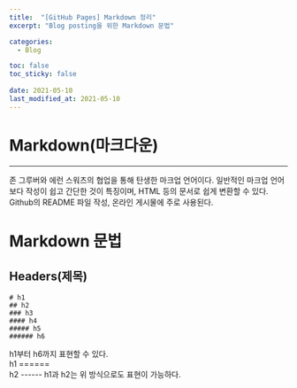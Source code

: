 ```yaml
---
title:  "[GitHub Pages] Markdown 정리"
excerpt: "Blog posting을 위한 Markdown 문법"

categories:
  - Blog

toc: false
toc_sticky: false
 
date: 2021-05-10
last_modified_at: 2021-05-10
---
```


Markdown(마크다운)
======  
---
존 그루버와 에런 스워츠의 협업을 통해 탄생한 마크업 언어이다. 일반적인 마크업 언어보다 작성이 쉽고 간단한 것이 특징이며, HTML 등의 문서로 쉽게 변환할 수 있다. Github의 README 파일 작성, 온라인 게시물에 주로 사용된다.

Markdown 문법
======  

Headers(제목)
------  
    # h1
    ## h2
    ### h3
    #### h4
    ##### h5
    ###### h6
h1부터 h6까지 표현할 수 있다.  
    h1
    ======  
    h2
    ------
h1과 h2는 위 방식으로도 표현이 가능하다.